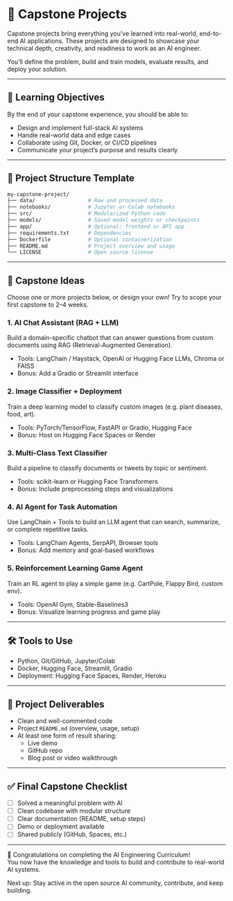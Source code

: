 
# 🧪 Capstone Projects

Capstone projects bring everything you’ve learned into real-world, end-to-end AI applications. These projects are designed to showcase your technical depth, creativity, and readiness to work as an AI engineer.

You’ll define the problem, build and train models, evaluate results, and deploy your solution.

---

## 🎯 Learning Objectives

By the end of your capstone experience, you should be able to:

- Design and implement full-stack AI systems
- Handle real-world data and edge cases
- Collaborate using Git, Docker, or CI/CD pipelines
- Communicate your project’s purpose and results clearly

---

## 📁 Project Structure Template

```bash
my-capstone-project/
├── data/                 # Raw and processed data
├── notebooks/            # Jupyter or Colab notebooks
├── src/                  # Modularized Python code
├── models/               # Saved model weights or checkpoints
├── app/                  # Optional: frontend or API app
├── requirements.txt      # Dependencies
├── Dockerfile            # Optional containerization
├── README.md             # Project overview and usage
└── LICENSE               # Open source license
```

---

## 🚀 Capstone Ideas

Choose one or more projects below, or design your own! Try to scope your first capstone to 2–4 weeks.

### 1. AI Chat Assistant (RAG + LLM)

Build a domain-specific chatbot that can answer questions from custom documents using RAG (Retrieval-Augmented Generation).

- Tools: LangChain / Haystack, OpenAI or Hugging Face LLMs, Chroma or FAISS
- Bonus: Add a Gradio or Streamlit interface

### 2. Image Classifier + Deployment

Train a deep learning model to classify custom images (e.g. plant diseases, food, art).

- Tools: PyTorch/TensorFlow, FastAPI or Gradio, Hugging Face
- Bonus: Host on Hugging Face Spaces or Render

### 3. Multi-Class Text Classifier

Build a pipeline to classify documents or tweets by topic or sentiment.

- Tools: scikit-learn or Hugging Face Transformers
- Bonus: Include preprocessing steps and visualizations

### 4. AI Agent for Task Automation

Use LangChain + Tools to build an LLM agent that can search, summarize, or complete repetitive tasks.

- Tools: LangChain Agents, SerpAPI, Browser tools
- Bonus: Add memory and goal-based workflows

### 5. Reinforcement Learning Game Agent

Train an RL agent to play a simple game (e.g. CartPole, Flappy Bird, custom env).

- Tools: OpenAI Gym, Stable-Baselines3
- Bonus: Visualize learning progress and game play

---

## 🛠️ Tools to Use

- Python, Git/GitHub, Jupyter/Colab
- Docker, Hugging Face, Streamlit, Gradio
- Deployment: Hugging Face Spaces, Render, Heroku

---

## 📝 Project Deliverables

- Clean and well-commented code
- Project `README.md` (overview, usage, setup)
- At least one form of result sharing:  
  - Live demo  
  - GitHub repo  
  - Blog post or video walkthrough

---

## ✅ Final Capstone Checklist

- [ ] Solved a meaningful problem with AI
- [ ] Clean codebase with modular structure
- [ ] Clear documentation (README, setup steps)
- [ ] Demo or deployment available
- [ ] Shared publicly (GitHub, Spaces, etc.)

---

🎉 Congratulations on completing the AI Engineering Curriculum!  
You now have the knowledge and tools to build and contribute to real-world AI systems.

Next up: Stay active in the open source AI community, contribute, and keep building.

